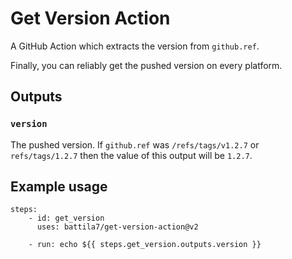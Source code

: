 # Get Version Action

A GitHub Action which extracts the version from `github.ref`.

Finally, you can reliably get the pushed version on every platform.

## Outputs

### `version`

The pushed version. If `github.ref` was `/refs/tags/v1.2.7` or `refs/tags/1.2.7` then the value of this output will be `1.2.7`.

## Example usage

````YML
steps:
    - id: get_version
      uses: battila7/get-version-action@v2

    - run: echo ${{ steps.get_version.outputs.version }}

````
